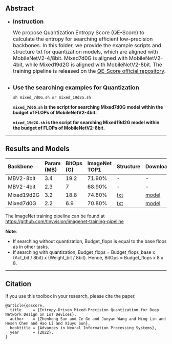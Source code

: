 ## Abstract

* **<font size=4>Instruction</font>**

    <font size=3>We propose Quantization Entropy Score (QE-Score) to calculate the entropy for searching efficient low-precision backbones. In this folder, we provide the example scripts and structure txt for quantization models, which are aligned with MobileNetV2-4/8bit. 
    Mixed7d0G is aligned with MobileNetV2-4bit, while Mixed19d2G is aligned with MobileNetV2-8bit. The training pipeline is released on the [QE-Score official repository](https://github.com/implus/GFocalV2).</font>  <br/><br/>


* **<font size=4>Use the searching examples for Quantization</font>**
    ```shell
    sh mixed_7d0G.sh or mixed_19d2G.sh
    ```  
    **`mixed_7d0G.sh` is the script for searching Mixed7d0G model within the budget of FLOPs of MobileNetV2-4bit.**

    **`mixed_19d2G.sh` is the script for searching Mixed19d2G model within the budget of FLOPs of MobileNetV2-8bit.**

***

## Results and Models

|Backbone|Param (MB)|BitOps (G)|ImageNet TOP1|Structure|Download|
|:----|:----|:----|:----|:----|:----|
|MBV2-8bit|3.4|19.2|71.90%| -| -|
|MBV2-4bit|2.3|7|68.90%| -|- |
|Mixed19d2G|3.2|18.8|74.80%|[txt](models/mixed7d0G.txt) |[model](https://idstcv.oss-cn-zhangjiakou.aliyuncs.com/LightNAS/quant/mixed-7d0G/quant_238_70.7660.pth.tar) |
|Mixed7d0G|2.2|6.9|70.80%|[txt](models/mixed19d2G.txt) |[model](https://idstcv.oss-cn-zhangjiakou.aliyuncs.com/LightNAS/quant/mixed-19d2G/quant_237_74.8180.pth.tar) |

The ImageNet training pipeline can be found at [https://github.com/tinyvision/imagenet-training-pipeline ](https://github.com/tinyvision/imagenet-training-pipeline)

**Note**:
- If searching without quantization, Budget_flops is equal to the base flops as in other tasks.
- If searching with quantization, Budget_flops = Budget_flops_base x (Act_bit / 8bit) x (Weight_bit / 8bit). Hence, BitOps = Budget_flops x 8 x 8.


***
## Citation

If you use this toolbox in your research, please cite the paper.

```
@article{qescore,
  title     = {Entropy-Driven Mixed-Precision Quantization for Deep Network Design on IoT Devices},
  author    = {Zhenhong Sun and Ce Ge and Junyan Wang and Ming Lin and Hesen Chen and Hao Li and Xiuyu Sun},
  booktitle = {Advances in Neural Information Processing Systems},
  year      = {2022},
}
